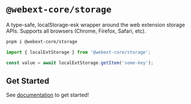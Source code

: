 # `@webext-core/storage`

A type-safe, localStorage-esk wrapper around the web extension storage APIs. Supports all browsers (Chrome, Firefox, Safari, etc).

```bash
pnpm i @webext-core/storage
```

```ts
import { localExtStorage } from '@webext-core/storage';

const value = await localExtStorage.getItem('some-key');
```

## Get Started

See [documentation](https://webext-core.aklinker1.io/guide/storage/) to get started!
